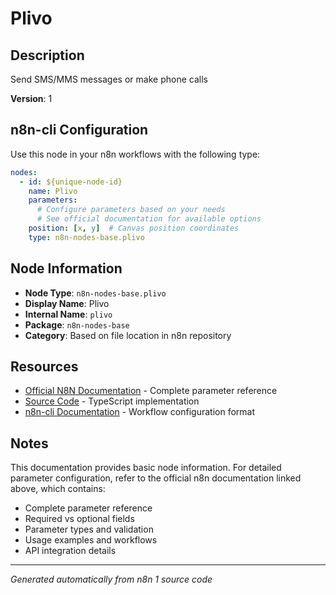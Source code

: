 # Plivo

## Description

Send SMS/MMS messages or make phone calls

**Version**: 1

## n8n-cli Configuration

Use this node in your n8n workflows with the following type:

```yaml
nodes:
  - id: ${unique-node-id}
    name: Plivo
    parameters:
      # Configure parameters based on your needs
      # See official documentation for available options
    position: [x, y]  # Canvas position coordinates
    type: n8n-nodes-base.plivo
```

## Node Information

- **Node Type**: `n8n-nodes-base.plivo`
- **Display Name**: Plivo
- **Internal Name**: `plivo`
- **Package**: `n8n-nodes-base`
- **Category**: Based on file location in n8n repository

## Resources

- [Official N8N Documentation](https://docs.n8n.io/integrations/builtin/app-nodes/n8n-nodes-base.plivo/) - Complete parameter reference
- [Source Code](https://github.com/n8n-io/n8n/blob/master/packages/nodes-base/nodes/Plivo/Plivo.node.ts) - TypeScript implementation
- [n8n-cli Documentation](https://github.com/edenreich/n8n-cli) - Workflow configuration format

## Notes

This documentation provides basic node information. For detailed parameter configuration, 
refer to the official n8n documentation linked above, which contains:

- Complete parameter reference
- Required vs optional fields
- Parameter types and validation
- Usage examples and workflows
- API integration details

---
*Generated automatically from n8n 1 source code*
